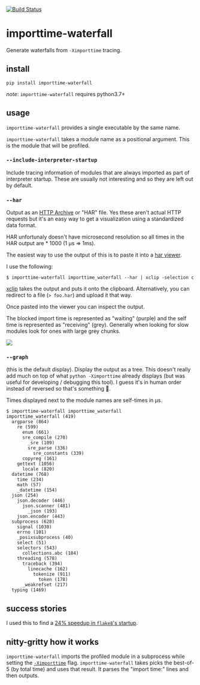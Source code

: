 [![Build Status](https://travis-ci.org/asottile/importtime-waterfall.svg?branch=master)](https://travis-ci.org/asottile/importtime-waterfall)

importtime-waterfall
====================

Generate waterfalls from `-Ximporttime` tracing.

## install

`pip install importtime-waterfall`

_note_: `importtime-waterfall` requires python3.7+

## usage

`importtime-waterfall` provides a single executable by the same name.

`importtime-waterfall` takes a module name as a positional argument.  This is
the module that will be profiled.

### `--include-interpreter-startup`

Include tracing information of modules that are always imported as part of
interpreter startup.  These are usually not interesting and so they are left
out by default.

### `--har`

Output as an [HTTP Archive][har-spec] or "HAR" file.  Yes these aren't actual
HTTP requests but it's an easy way to get a visualization using a standardized
data format.

HAR unfortunaly doesn't have microsecond resolution so all times in the HAR
output are * 1000 (1 μs => 1ms).

The easiest way to use the output of this is to paste it into a
[har viewer][har-viewer].

I use the following:

```console
$ importtime-waterfall importtime_waterfall --har | xclip -selection c
```

[xclip][xclip] takes the output and puts it onto the clipboard.
Alternatively, you can redirect to a file (`> foo.har`) and upload it that way.

Once pasted into the viewer you can inspect the output.

The blocked import time is represented as "waiting" (purple) and the self time
is represented as "receiving" (grey).  Generally when looking for slow modules
look for ones with large grey chunks.

![](/img/waterfall.png)

### `--graph`

(this is the default display).  Display the output as a tree.  This doesn't
really add much on top of what `python -Ximporttime` already displays (but was
useful for developing / debugging this tool).  I guess it's in human order
instead of reversed so that's something 🤷.

Times displayed next to the module names are self-times in μs.

```console
$ importtime-waterfall importtime_waterfall
importtime_waterfall (419)
  argparse (864)
    re (599)
      enum (661)
      sre_compile (270)
        _sre (109)
        sre_parse (336)
          sre_constants (339)
      copyreg (161)
    gettext (1056)
      locale (820)
  datetime (768)
    time (234)
    math (57)
    _datetime (154)
  json (254)
    json.decoder (446)
      json.scanner (481)
        _json (193)
    json.encoder (443)
  subprocess (628)
    signal (1030)
    errno (101)
    _posixsubprocess (40)
    select (51)
    selectors (543)
      collections.abc (184)
    threading (578)
      traceback (394)
        linecache (162)
          tokenize (911)
            token (178)
      _weakrefset (217)
  typing (1469)
```

## success stories

I used this to find a [24% speedup in `flake8`'s startup][flake8-speedup].

## nitty-gritty how it works

`importtime-waterfall` imports the profiled module in a subprocess while
setting the [`-Ximporttime`][x-importtime] flag.  `importtime-waterfall` takes
picks the best-of-5 (by total time) and uses that result.  It parses the
"import time:" lines and then outputs.

[har-spec]: http://www.softwareishard.com/blog/har-12-spec/
[har-viewer]: http://www.softwareishard.com/har/viewer/
[xclip]: https://github.com/astrand/xclip
[flake8-speedup]: https://gitlab.com/pycqa/flake8/merge_requests/250
[x-importtime]: https://docs.python.org/3/using/cmdline.html#envvar-PYTHONPROFILEIMPORTTIME
